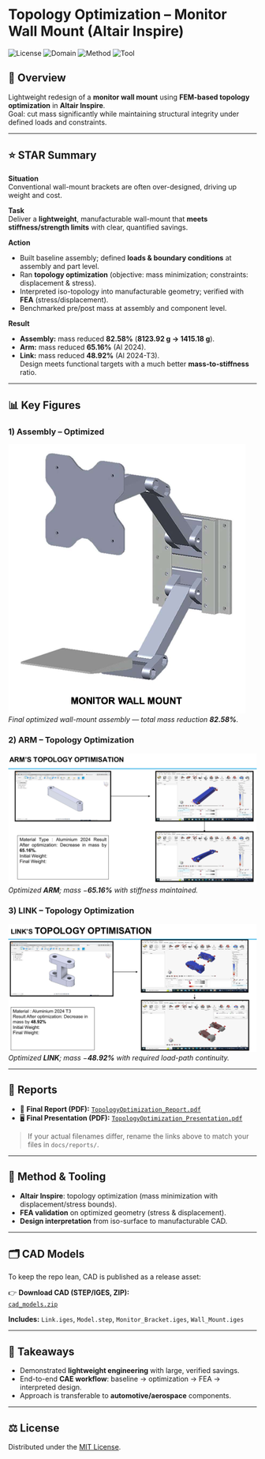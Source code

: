 # Topology Optimization – Monitor Wall Mount (Altair Inspire)

![License](https://img.shields.io/badge/License-MIT-blue)
![Domain](https://img.shields.io/badge/Domain-Mechanical%20Design-brightgreen)
![Method](https://img.shields.io/badge/Method-Topology%20Optimization-orange)
![Tool](https://img.shields.io/badge/Tool-Altair%20Inspire-lightgrey)

## 📌 Overview
Lightweight redesign of a **monitor wall mount** using **FEM-based topology optimization** in **Altair Inspire**.  
Goal: cut mass significantly while maintaining structural integrity under defined loads and constraints.

---

## ⭐ STAR Summary

**Situation**  
Conventional wall-mount brackets are often over-designed, driving up weight and cost.

**Task**  
Deliver a **lightweight**, manufacturable wall-mount that **meets stiffness/strength limits** with clear, quantified savings.

**Action**  
- Built baseline assembly; defined **loads & boundary conditions** at assembly and part level.  
- Ran **topology optimization** (objective: mass minimization; constraints: displacement & stress).  
- Interpreted iso-topology into manufacturable geometry; verified with **FEA** (stress/displacement).  
- Benchmarked pre/post mass at assembly and component level.

**Result**  
- **Assembly:** mass reduced **82.58%** (**8123.92 g → 1415.18 g**).  
- **Arm:** mass reduced **65.16%** (Al 2024).  
- **Link:** mass reduced **48.92%** (Al 2024-T3).  
Design meets functional targets with a much better **mass-to-stiffness** ratio.

---

## 📊 Key Figures

### 1) Assembly – Optimized
![Assembly](docs/figures/01_Assembly.png)  
*Final optimized wall-mount assembly — total mass reduction **82.58%**.*

### 2) ARM – Topology Optimization
![Arm](docs/figures/02_Arm_Optimized.png)  
*Optimized **ARM**; mass −**65.16%** with stiffness maintained.*

### 3) LINK – Topology Optimization
![Link](docs/figures/03_Link_Optimized.png)  
*Optimized **LINK**; mass −**48.92%** with required load-path continuity.*

---

## 📂 Reports

- 📑 **Final Report (PDF):** [`TopologyOptimization_Report.pdf`](docs/reports/TopologyOptimization_Report.pdf)  
- 🖥️ **Final Presentation (PDF):** [`TopologyOptimization_Presentation.pdf`](docs/reports/TopologyOptimization_Presentation.pdf)

> If your actual filenames differ, rename the links above to match your files in `docs/reports/`.

---

## 🧰 Method & Tooling
- **Altair Inspire**: topology optimization (mass minimization with displacement/stress bounds).  
- **FEA validation** on optimized geometry (stress & displacement).  
- **Design interpretation** from iso-surface to manufacturable CAD.

---

## 🗂️ CAD Models
To keep the repo lean, CAD is published as a release asset:

👉 **Download CAD (STEP/IGES, ZIP):**  
[`cad_models.zip`](../../releases/latest/download/cad_models.zip)

**Includes:** `Link.iges`, `Model.step`, `Monitor_Bracket.iges`, `Wall_Mount.iges`

---

## 🔑 Takeaways
- Demonstrated **lightweight engineering** with large, verified savings.  
- End-to-end **CAE workflow**: baseline → optimization → FEA → interpreted design.  
- Approach is transferable to **automotive/aerospace** components.

---

## ⚖️ License
Distributed under the [MIT License](LICENSE).
